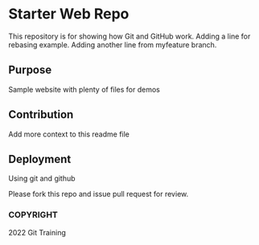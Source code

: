 # Starter Web Repo

This repository is for showing how Git and GitHub work.
Adding a line for rebasing example.
Adding another line from myfeature branch.

## Purpose

Sample website with plenty of files for demos

## Contribution

Add more context to this readme file

## Deployment

Using git and github

Please fork this repo and issue pull request for review.

### COPYRIGHT

2022 Git Training
